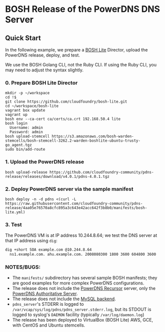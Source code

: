 # BOSH Release of the PowerDNS DNS Server

## Quick Start

In the following example, we prepare a [BOSH Lite](https://github.com/cloudfoundry/bosh-lite) Director,
upload the PowerDNS release, deploy, and test.

We use the BOSH Golang CLI, not the Ruby CLI. If using the Ruby CLI,
you may need to adjust the syntax slightly.

### 0. Prepare BOSH Lite Director

```
mkdir -p ~/workspace
cd !$
git clone https://github.com/cloudfoundry/bosh-lite.git
cd ~/workspace/bosh-lite
vagrant box update
vagrant up
bosh env --ca-cert ca/certs/ca.crt 192.168.50.4 lite
bosh login
  Username: admin
  Password: admin
bosh upload-stemcell https://s3.amazonaws.com/bosh-warden-stemcells/bosh-stemcell-3262.2-warden-boshlite-ubuntu-trusty-go_agent.tgz
sudo bin/add-route
```

### 1. Upload the PowerDNS release

```
bosh upload-release https://github.com/cloudfoundry-community/pdns-release/releases/download/v4.0.1/pdns-4.0.1.tgz
```

### 2. Deploy PowerDNS server via the sample manifest

```
bosh deploy -n -d pdns <(curl -L https://raw.githubusercontent.com/cloudfoundry-community/pdns-release/4aa05e76570a8cfc895a3c643e42acc642f3b8b0/manifests/bosh-lite.yml)
```

### 3. Test

The PowerDNS VM is at IP address 10.244.8.64; we test the DNS
server at that IP address using `dig`:

```bash
dig +short SOA example.com @10.244.8.64
  ns1.example.com. ahu.example.com. 2008080300 1800 3600 604800 3600
```

### NOTES/BUGS:

- The `manifests/` subdirectory has several sample BOSH manifests;
  they are good examples for more complex PowerDNS configurations.
- The release does not include the [PowerDNS
  Recursor](https://www.powerdns.com/recursor.html) server, only the [PowerDNS
  Authoritative Server](https://www.powerdns.com/auth.html).
- The release does not include the [MySQL
  backend](https://doc.powerdns.com/md/authoritative/).
- `pdns_server`'s STDERR is logged to
  `/var/vcap/sys/log/pdns/pdns_server.stderr.log`, but its STDOUT is logged to
  syslog's `DAEMON` facility (typically `/var/log/daemon.log`)
- The release has been deployed to VirtualBox (BOSH Lite) AWS, GCE, with CentOS
  and Ubuntu stemcells.
